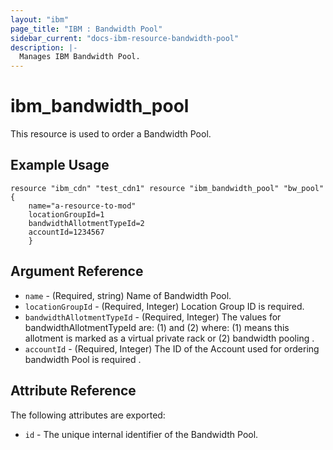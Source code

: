 ```yaml
---
layout: "ibm"
page_title: "IBM : Bandwidth Pool"
sidebar_current: "docs-ibm-resource-bandwidth-pool"
description: |-
  Manages IBM Bandwidth Pool.
---
```


# ibm\_bandwidth_pool

This resource is used to order a Bandwidth Pool.

## Example Usage

```hcl
resource "ibm_cdn" "test_cdn1" resource "ibm_bandwidth_pool" "bw_pool" {
	name="a-resource-to-mod"
	locationGroupId=1
	bandwidthAllotmentTypeId=2
	accountId=1234567
	}
```

## Argument Reference

* `name` - (Required,  string) Name of Bandwidth Pool.
* `locationGroupId` - (Required,  Integer) Location Group ID is required.
* `bandwidthAllotmentTypeId` - (Required,  Integer) The values for bandwidthAllotmentTypeId are: (1) and (2) where: (1) means this allotment is marked as a virtual private rack or (2) bandwidth pooling .
* `accountId` - (Required,  Integer) The ID of the Account used for ordering bandwidth Pool is required .


## Attribute Reference

The following attributes are exported:

* `id` - The unique internal identifier of the Bandwidth Pool.
